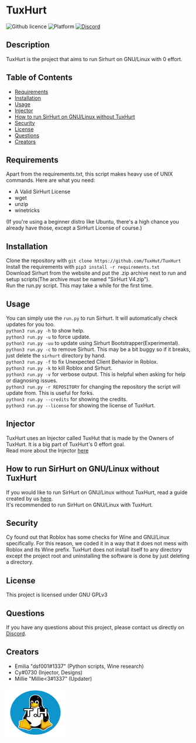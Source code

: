 # TuxHurt
  ![Github licence](https://img.shields.io/badge/license-GPLv3-green?style=flat-square)
  ![Platform](https://img.shields.io/badge/platform-GNU%2FLinux-green?style=flat-square)
  [![Discord](https://img.shields.io/badge/Discord-TuxHurt-blue?style=flat-square)](https://discord.gg/b8PGgMHpYX)
  
  ## Description 
  TuxHurt is the project that aims to run Sirhurt on GNU/Linux with 0 effort.

  ## Table of Contents
  * [Requirements](#requirements)
  * [Installation](#installation)
  * [Usage](#usage)
  * [Injector](#injector)
  * [How to run SirHurt on GNU/Linux without TuxHurt](#how-to-run-sirhurt-on-gnulinux-without-tuxhurt)
  * [Security](#security)
  * [License](#license)
  * [Questions](#questions)
  * [Creators](#creators)
    
  ## Requirements
  Apart from the requirements.txt, this script makes heavy use of UNIX commands. Here are what you need:
  * A Valid SirHurt License
  * wget
  * unzip
  * winetricks
  
  (If you're using a beginner distro like Ubuntu, there's a high chance you already have those, except a SirHurt License of course.)
  
  ## Installation 
  Clone the repository with `git clone https://github.com/TuxHut/TuxHurt`<br/>
  Install the requirements with `pip3 install -r requirements.txt`<br/>
  Download Sirhurt from the website and put the .zip archive next to run and setup scripts(The archive must be named "SirHurt V4.zip").<br/>
  Run the run.py script. This may take a while for the first time.<br/>

  ## Usage 
  You can simply use the `run.py` to run Sirhurt. It will automatically check updates for you too.<br/>
  `python3 run.py -h` to show help.<br/>
  `python3 run.py -u` to force update.<br/>
  `python3 run.py -uu` to update using Sirhurt Bootstrapper(Experimental).<br/>
  `python3 run.py -c` to remove Sirhurt. This may be a bit buggy so if it breaks, just delete the `sirhurt` directory by hand.<br/>
  `python3 run.py -f` to fix Unexpected Client Behavior in Roblox.<br/>
  `python3 run.py -k` to kill Roblox and Sirhurt.<br/>
  `python3 run.py -v` for verbose output. This is helpful when asking for help or diagnosing issues.<br/>
  `python3 run.py -r REPOSITORY` for changing the repository the script will update from. This is useful for forks.<br/>
  `python3 run.py --credits` for showing the credits.<br/>
  `python3 run.py --license` for showing the license of TuxHurt.<br/>
  
  ## Injector 
  TuxHurt uses an Injector called TuxHut that is made by the Owners of TuxHurt. It is a big part of TuxHurt's 0 effort goal.<br/>
  Read more about the Injector [here](https://github.com/TuxHurt/TuxHut)
  
  ## How to run SirHurt on GNU/Linux without TuxHurt
  If you would like to run SirHurt on GNU/Linux without TuxHurt, read a guide created by us [here](https://hentai.dsf001.site/notes/sirhurt.html).<br/>
  It's recommended to run SirHurt on GNU/Linux with TuxHurt.

  ## Security
  Cy found out that Roblox has some checks for Wine and GNU/Linux specifically. For this reason, we coded it in a way that it does not mess with Roblox and its Wine prefix. TuxHurt does not install itself to any directory except the project root and uninstalling the software is done by just deleting a directory.

  ## License 
  This project is licensed under GNU GPLv3

  ## Questions
  If you have any questions about this project, please contact us directly on [Discord](https://discord.gg/b8PGgMHpYX).

  ## Creators
  * Emilia "dsf001#1337" (Python scripts, Wine research)
  * Cy#0730 (Injector, Designs)
  * Millie "Millie<3#1337" (Updater)
  
<a href="https://github.com/orgs/TuxHurt/TuxHurt/main/">
    <img src="readmeassets/TuxHurtLogo.png" alt="Logo" width="160" height="140">
</a>
  
